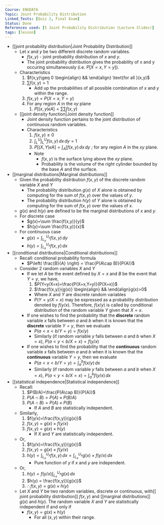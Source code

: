 ```yaml
---
Course: ENGDATA
Topic: Joint Probability Distribution
Linked_Tests: [Quiz 2, Final Exam]
Status: Done
References used: [5 Joint Probability Distribution (Lecture Slides)]
tags: [lesson]
---
```


- [[joint probability distribution|Joint Probability Distribution]]
	- Let $x$ and $y$ be two different discrete random variables.
		- $f(x,y)$ - joint probability distribution of $x$ and $y$.
		- The joint probability distribution gives the probability of x and y occuring simultaneously (i.e. $P[X=x, Y=y]$).
	- Characteristics
		1. $f(x,y)\geq 0 \begin{align} && \end{align} \text{for all }(x,y)$
		2. $\sum f(x,y)=1$
			- Add up the probabilities of all possible combination of $x$ and $y$ within the range.
		3. $f(x,y) = P(X=x, Y=y)$
		4. For any region $A$ in the $xy$ plane
			1. $P[(x,y) \epsilon A] = \sum \sum f(x,y)$
	- [[joint density function|Joint density function]]
		- Joint density function pertains to the joint distribution of continuous random variables.
		- Characteristics
			1. $f(x,y)\geq 0$
			2. $\int ^U_{L} \int ^U_{L} f(x,y)\, dx\, dy=1$
			3. $P[(X,Y)\epsilon A]=\int _{A}\int f(x,y) \, dx \, dy$ ; for any region $A$ in the $xy$ plane.
			- Note
				- $f(x,y)$ is the surface lying above the $xy$ plane.
				- Probability is the volume of the right cylinder bounded by the base $A$ and the surface.
- [[marginal distributions|Marginal distributions]]
	- Given the probability distribution $f(x,y)$ of the discrete random variable $X$ and $Y$
		- The probability distribution $g(x)$ of $X$ alone is obtained by computing for the sum of $f(x,y)$ over the values of $y$.
		- The probability distribution $h(y)$ of $Y$ alone is obtained by computing for the sum of $f(x,y)$ over the values of $x$.
	- $g(x)$ and $h(y)$ are defined to be the marginal distributions of $x$ and $y$.
	- For discrete case
		- $g(x)=\sum \frac{f(x,y)}{y}$
		- $h(y)=\sum \frac{f(x,y)}{x}$
	- For continuous case
		- $g(x)=\int ^{U_{y}}_{L_{y}} f(x,y) \, dy$
		- $h(y)=\int ^{U_{x}}_{L_{x}} f(x,y) \, dx$
- [[conditional distributions|Conditional distributions]]
	- Recall: conditional probability formula
		- $P\left( \frac{B}{A} \right) = \frac{P(A\cap B)}{P(A)}$
	- Consider 2 random variables $X$ and $Y$
		- If we let $A$ be the event defined by $X=x$ and $B$ be the event that $Y=y$, we have,
			1. $P(Y=y/X=x)=\frac{P(X=x,Y=y)}{P(X=x)}$
			2. $\frac{f(x,y)}{g(x)} \begin{align} && \end{align}g(x)>0$
			- Where $X$ and $Y$ are discrete random variables
			- $P(Y=y/X=x)$ may be expressed as a probability distribution denoted by $f(y/x)$. Therefore, $f(x/y)$ is called by conditional distribution of the random variable $Y$ given that $X=x$.
		- If one wishes to find the probability that the **discrete** random variable $x$ falls between $a$ and $b$ when it is known that the **discrete** variable $Y=y$, then we evaluate
			- $P(a<x<b/Y=y)=f(x/y)$
			- Similarly (if random variable $y$ falls between $a$ and $b$ when $X=x$), $P(a<y<b/X=x)=f(y/x)$
		- If one wishes to find the probability that the **continuous** random variable $x$ falls between $a$ and $b$ when it is known that the **continuous** variable $Y=y$, then we evaluate
			- $P(a<x<b/Y=y)=\int ^b_{a} f(x/y)\, dx$
			- Similarly (if random variable $y$ falls between $a$ and $b$ when $X=x$), $P(a<y<b/X=x)=\int ^b_{a} f(y/x)\, dx$
- [[statistical independence|Statistical independence]]
	- Recall:
		1. $P(B/A)=\frac{P(A\cap B)}{P(A)}$
		2. $P(A\cap B)=P(A) \times P(B/A)$
		3. $P(A\cap B)=P(A) \times P(B)$
			- If $A$ and $B$ are statistically independent.
	- Similarly,
		1. $f(y/x)=\frac{f(x,y)}{g(x)}$
		2. $f(x,y)=g(x) \times f(y/x)$
		3. $f(x,y)=g(x) \times h(y)$
			- If $X$ and $Y$ are statistically independent.
	- Or,
		1. $f(y/x)=\frac{f(x,y)}{g(x)}$
		2. $f(x,y)=g(x) \times f(y/x)$
		3. $h(y) = \int ^{U_{x}}_{L_{x}} f(x,y) \, dx=\int ^{U_{x}}_{L_{x}} g(x) \times f(y/x) \, dx$
			- Pure function of $y$ if $x$ and $y$ are independent.
	- Or,
		1. $h(y) = f(y/x)  \int ^{U_{x}}_{L_{x}} g(x)\, dx$
		2. $h(y) = \frac{f(x,y)}{g(x)}$
		3. $\therefore f(x,y)=g(x) \times h(y)$
	- Let $X$ and $Y$ be two random variables, discrete or continuous, with[[ joint probability distribution]] $f(x,y)$ and [[marginal distributions]] $g(x)$ and $h(y)$. The random variable $X$ and $Y$ are statistically independent if and only if
		- $f(x,y)=g(x) \times h(y)$
			- For all $(x,y)$ within their range.
